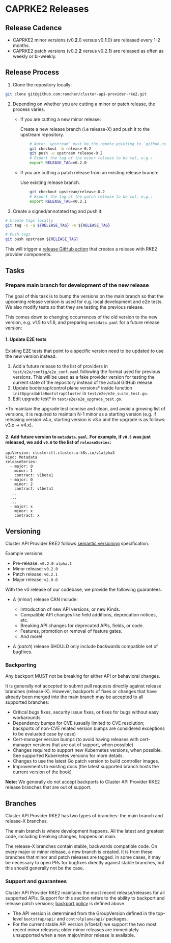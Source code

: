 # CAPRKE2 Releases

## Release Cadence

- CAPRKE2 minor versions (v0.**2**.0 versus v0.**1**.0) are released every 1-2 months.
- CAPRKE2 patch versions (v0.2.**2** versus v0.2.**1**) are released as often as weekly or bi-weekly. 

## Release Process

1. Clone the repository locally: 

```bash
git clone git@github.com:rancher/cluster-api-provider-rke2.git
```

2. Depending on whether you are cutting a minor or patch release, the process varies.

    * If you are cutting a new minor release:

        Create a new release branch (i.e release-X) and push it to the upstream repository.

        ```bash
            # Note: `upstream` must be the remote pointing to `github.com:rancher/cluster-api-provider-rke2`.
            git checkout -b release-0.2
            git push -u upstream release-0.2
            # Export the tag of the minor release to be cut, e.g.:
            export RELEASE_TAG=v0.2.0
        ```
    * If you are cutting a patch release from an existing release branch:

        Use existing release branch.

        ```bash
            git checkout upstream/release-0.2
            # Export the tag of the patch release to be cut, e.g.:
            export RELEASE_TAG=v0.2.1
        ```
3. Create a signed/annotated tag and push it:

```bash
# Create tags locally
git tag -s -a ${RELEASE_TAG} -m ${RELEASE_TAG}

# Push tags
git push upstream ${RELEASE_TAG}
```

This will trigger a [release GitHub action](https://github.com/rancher/cluster-api-provider-rke2/actions/workflows/release.yml) that creates a release with RKE2 provider components.

## Tasks

### Prepare main branch for development of the new release

The goal of this task is to bump the versions on the main branch so that the upcoming release version is used for e.g. local development and e2e tests. We also modify tests so that they are testing the previous release.

This comes down to changing occurrences of the old version to the new version, e.g. v1.5 to v1.6, and preparing `metadata.yaml` for a future release version:

#### 1. Update E2E tests

Existing E2E tests that point to a specific version need to be updated to use the new version instead.

1. Add a future release to the list of providers in `test/e2e/config/e2e_conf.yaml` following the format used for previous versions. This will be used as a fake provider version for testing the current state of the repository instead of the actual GitHub release.
2. Update bootstrap/control plane versions* inside function `initUpgradableBootstrapCluster` in `test/e2e/e2e_suite_test.go`.
3. Edit upgrade test* in `test/e2e/e2e_upgrade_test.go`.

*To maintain the upgrade test concise and clean, and avoid a growing list of versions, it is required to maintain N-1 minor as a starting version (e.g. if releasing version v4.x, starting version is v3.x and the upgrade is as follows: v3.x -> v4.x).


#### 2. Add future version to `metadata.yaml`. For example, if `v0.5` was just released, we add `v0.6` to the list of `releaseSeries`:
```
apiVersion: clusterctl.cluster.x-k8s.io/v1alpha3
kind: Metadata
releaseSeries:
  - major: 0
    minor: 1
    contract: v1beta1
  - major: 0
    minor: 2
    contract: v1beta1
  ...
  ...
  ...
  - major: x
    minor: x
    contract: x
```

## Versioning

Cluster API Provider RKE2 follows [semantic versioning](https://semver.org/) specification.

Example versions:
- Pre-release: `v0.2.0-alpha.1`
- Minor release: `v0.2.0`
- Patch release: `v0.2.1`
- Major release: `v2.0.0`

With the v0 release of our codebase, we provide the following guarantees:

- A (*minor*) release CAN include:
  - Introduction of new API versions, or new Kinds.
  - Compatible API changes like field additions, deprecation notices, etc.
  - Breaking API changes for deprecated APIs, fields, or code.
  - Features, promotion or removal of feature gates.
  - And more!

- A (*patch*) release SHOULD only include backwards compatible set of bugfixes.

### Backporting

Any backport MUST not be breaking for either API or behavioral changes.

It is generally not accepted to submit pull requests directly against release branches (release-X). However, backports of fixes or changes that have already been merged into the main branch may be accepted to all supported branches:

- Critical bugs fixes, security issue fixes, or fixes for bugs without easy workarounds.
- Dependency bumps for CVE (usually limited to CVE resolution; backports of non-CVE related version bumps are considered exceptions to be evaluated case by case)
- Cert-manager version bumps (to avoid having releases with cert-manager versions that are out of support, when possible)
- Changes required to support new Kubernetes versions, when possible. See supported Kubernetes versions for more details.
- Changes to use the latest Go patch version to build controller images.
- Improvements to existing docs (the latest supported branch hosts the current version of the book)

**Note:** We generally do not accept backports to Cluster API Provider RKE2 release branches that are out of support.

## Branches

Cluster API Provider RKE2 has two types of branches: the main branch and release-X branches.

The main branch is where development happens. All the latest and greatest code, including breaking changes, happens on main.

The release-X branches contain stable, backwards compatible code. On every major or minor release, a new branch is created. It is from these branches that minor and patch releases are tagged. In some cases, it may be necessary to open PRs for bugfixes directly against stable branches, but this should generally not be the case.

### Support and guarantees

Cluster API Provider RKE2 maintains the most recent release/releases for all supported APIs. Support for this section refers to the ability to backport and release patch versions; [backport policy](#backporting) is defined above.

- The API version is determined from the GroupVersion defined in the top-level `bootstrap/api/` and `controlplane/api/` packages.
- For the current stable API version (v1beta1) we support the two most recent minor releases; older minor releases are immediately unsupported when a new major/minor release is available.

